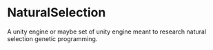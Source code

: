 # NaturalSelection
A unity engine or maybe set of unity engine meant to research natural selection genetic programming.
